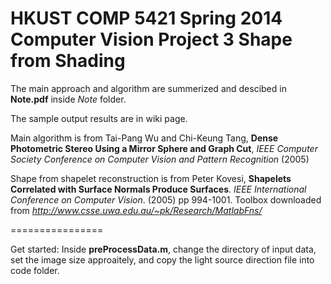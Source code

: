 HKUST COMP 5421 Spring 2014 Computer Vision Project 3
Shape from Shading
================

The main approach and algorithm are summerized and descibed in **Note.pdf** inside *Note* folder. 

The sample output results are in wiki page. 

Main algorithm is from Tai-Pang Wu and Chi-Keung Tang, **Dense Photometric Stereo Using a Mirror Sphere and Graph Cut**, *IEEE Computer Society Conference on Computer Vision and Pattern Recognition* (2005)

Shape from shapelet reconstruction is from Peter Kovesi, **Shapelets Correlated with Surface Normals Produce Surfaces**. *IEEE International Conference on Computer Vision*. (2005) pp 994-1001. Toolbox downloaded from *http://www.csse.uwa.edu.au/~pk/Research/MatlabFns/*

================

Get started: Inside **preProcessData.m**, change the directory of input data, set the image size approaitely, and copy the light source direction file into code folder.
